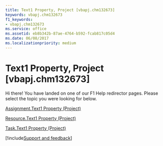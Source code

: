 ```yaml
---
title: Text1 Property, Project [vbapj.chm132673]
keywords: vbapj.chm132673
f1_keywords:
- vbapj.chm132673
ms.service: office
ms.assetid: eb8b342b-87ae-4764-b592-fcab817c05d4
ms.date: 06/08/2017
ms.localizationpriority: medium
---
```



# Text1 Property, Project [vbapj.chm132673]

Hi there! You have landed on one of our F1 Help redirector pages. Please select the topic you were looking for below.

[Assignment.Text1 Property (Project)](https://msdn.microsoft.com/library/67f01a8c-facb-cbfc-64df-e32a053dcab3%28Office.15%29.aspx)

[Resource.Text1 Property (Project)](https://msdn.microsoft.com/library/92d98fdb-64c2-902c-d832-930097c75196%28Office.15%29.aspx)

[Task.Text1 Property (Project)](https://msdn.microsoft.com/library/dd2efa6b-0f0c-85d1-e2dd-44a80e5ad5cf%28Office.15%29.aspx)

[!include[Support and feedback](~/includes/feedback-boilerplate.md)]